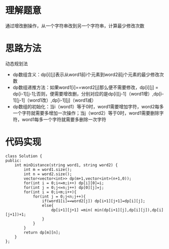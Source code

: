 # 理解题意
通过增改删操作，从一个字符串改到另一个字符串，计算最少修改次数

# 思路方法
动态规划法
+ dp数组含义：dp[i][j]表示从word1前i个元素到word2前j个元素的最少修改次数
+ dp数组递推方法：如果word1[i]==word2[j]那么便不需要修改，dp[i][j] = dp[i-1][j-1];否则，便需要增改删，分别对应的是dp[i][j-1]（word1增）,dp[i-1][j-1]（word1改）,dp[i-1][j]（word1减）
+ dp数组的初始化：当i（word1）等于0时，word1需要增加字符，word2每多一个字符就需要多增加一次操作；当j（word2）等于0时，word1需要删除字符，word1每多一个字符就需要多删除一次字符

# 代码实现
```
class Solution {
public:
    int minDistance(string word1, string word2) {
        int m = word1.size();
        int n = word2.size();
        vector<vector<int>> dp(m+1,vector<int>(n+1,0));
        for(int i = 0;i<=m;i++) dp[i][0]=i;
        for(int j = 0;j<=n;j++) dp[0][j]=j;
        for(int i = 0;i<m;i++){
            for(int j = 0;j<n;j++){
                if(word1[i]==word2[j]) dp[i+1][j+1]=dp[i][j];
                else{
                    dp[i+1][j+1] =min( min(dp[i+1][j],dp[i][j]),dp[i][j+1])+1;
                }
            }
        }
        return dp[m][n];
    }
};
```
